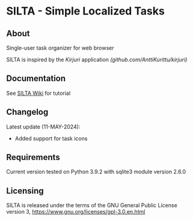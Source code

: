 # SILTA - Simple Localized Tasks

## About
Single-user task organizer for web browser

SILTA is inspired by the *Kirjuri* application *(github.com/AnttiKurittu/kirjuri)*

## Documentation
See [SILTA Wiki](https://github.com/muonato/silta/wiki/Tutorial) for tutorial

## Changelog
Latest update (11-MAY-2024):
  - Added support for task icons

## Requirements
Current version tested on Python 3.9.2 with sqlite3 module version 2.6.0

## Licensing
SILTA is released under the terms of the GNU General Public License version 3, https://www.gnu.org/licenses/gpl-3.0.en.html
